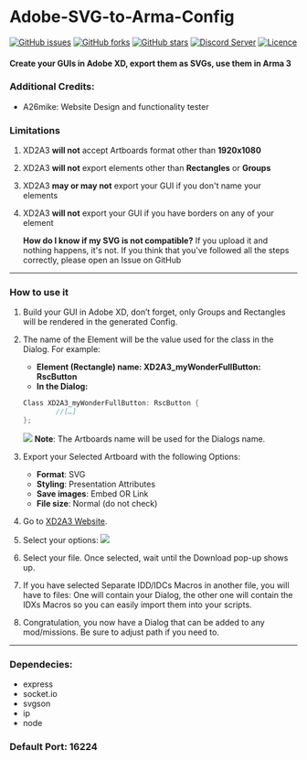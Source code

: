 # Adobe-SVG-to-Arma-Config
[![GitHub issues](https://img.shields.io/github/issues/Heyoxe/Adobe-SVG-to-Arma-Config?style=flat-square)](https://github.com/Heyoxe/Adobe-SVG-to-Arma-Config/issues) [![GitHub forks](https://img.shields.io/github/forks/Heyoxe/Adobe-SVG-to-Arma-Config?style=flat-square)](https://github.com/Heyoxe/Adobe-SVG-to-Arma-Config/network) [![GitHub stars](https://img.shields.io/github/stars/Heyoxe/Adobe-SVG-to-Arma-Config?style=flat-square)](https://github.com/Heyoxe/Adobe-SVG-to-Arma-Config/stargazers) [![Discord Server](https://img.shields.io/static/v1?label=Discord&message=Join&color=7289DA&style=flat-square&logo=Discord&logoColor=white&link=https://discord.gg/QDGatN2)](https://discord.gg/QDGatN2) [![Licence](https://img.shields.io/static/v1?label=licence&message=CC%2FBY-NC-SA%204.0&color=3a91db&style=flat-square)](https://creativecommons.org/licenses/by-nc-sa/4.0/legalcode)
#### Create your GUIs in Adobe XD, export them as SVGs, use them in Arma 3

### Additional Credits:
- 	A26mike: Website Design and functionality tester

### Limitations
1.	XD2A3 **will not** accept Artboards format other than **1920x1080**
2.	XD2A3 **will not** export elements other than **Rectangles** or **Groups**
3.	XD2A3 **may or may not** export your GUI if you don't name your elements
4.	XD2A3 **will not** export your GUI if you have borders on any of your element

	**How do I know if my SVG is not compatible?** If you upload it and nothing happens, it's not. If you think that you've followed all the steps correctly, please open an Issue on GitHub
------------
### How to use it
1.	Build your GUI in Adobe XD, don’t forget, only Groups and Rectangles will be rendered in the generated Config.
2.	The name of the Element will be the value used for the class in the Dialog. 
For example:
	- **Element (Rectangle) name: XD2A3_myWonderFullButton: RscButton**
	- **In the Dialog:**
	```CPP
	Class XD2A3_myWonderFullButton: RscButton {
			//[…]
	};
	```
	[![](https://i.imgur.com/hPEbVyG.jpg)](https://i.imgur.com/hPEbVyG.jpg)
	**Note**: The Artboards name will be used for the Dialogs name.

3.	Export your Selected Artboard with the following Options:
	- **Format**: SVG
	- **Styling**: Presentation Attributes
	- **Save images**: Embed OR Link
	- **File size**: Normal (do not check)
4.	Go to [XD2A3 Website](http://xd2a3.heyoxe.ch/ "XD2A3 Website").
5.	Select your options:
[![](https://i.imgur.com/jiRYsSL.jpg)](https://i.imgur.com/jiRYsSL.jpg)

6.	Select your file. Once selected, wait until the Download pop-up shows up.
7.	If you have selected Separate IDD/IDCs Macros in another file, you will have to files:
	One will contain your Dialog, the other one will contain the IDXs Macros so you can easily import them into your scripts.

8.	Congratulation, you now have a Dialog that can be added to any mod/missions. Be sure to adjust path if you need to.
------------
### Dependecies:
- express
- socket.io
- svgson
- ip
- node

### Default Port: 16224
